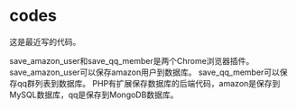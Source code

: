 # codes
这是最近写的代码。

save_amazon_user和save_qq_member是两个Chrome浏览器插件。
save_amazon_user可以保存amazon用户到数据库。
save_qq_member可以保存qq群列表到数据库。
PHP有扩展保存数据库的后端代码，amazon是保存到MySQL数据库，qq是保存到MongoDB数据库。

